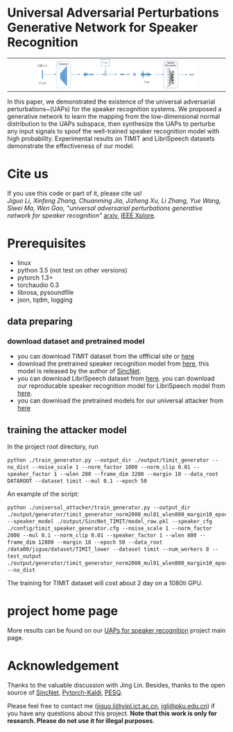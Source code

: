 # Universal Adversarial Perturbations Generative Network for Speaker Recognition

<table width="100%" cellpadding="0" cellspacing="0" border='0'>
 <tr><td align="center">
<img src="./fig/UAP_net.jpg" width="75%" align="canter">
  </td></tr>
</table>
In this paper, we demonstrated the existence of the universal adversarial perturbations~(UAPs) for the speaker recognition systems. We proposed a generative network to learn the mapping from the low-dimensional normal distribution to the UAPs subspace, then synthesize the UAPs to perturbe any input signals to spoof the well-trained speaker recognition model with high probability.
Experimental results on TIMIT and LibriSpeech datasets demonstrate the effectiveness of our model.

# Cite us
If you use this code or part of it, please cite us!  
*Jiguo Li, Xinfeng Zhang, Chuanming Jia, Jizheng Xu, Li Zhang, Yue Wang, Siwei Ma, Wen Gao, "universal adversarial perturbations generative network for speaker recognition"* [arxiv](https://arxiv.org/abs/2004.03428), [IEEE Xplore](https://ieeexplore.ieee.org/document/9102886/).


# Prerequisites
 - linux
 - python 3.5 (not test on other versions)
 - pytorch 1.3+
 - torchaudio 0.3
 - librosa, pysoundfile
 - json, tqdm, logging



## data preparing
### download dataset and pretrained model
 - you can download TIMIT dataset from the offficial site or [here](https://www.kaggle.com/nltkdata/timitcorpus)
 - download the pretrained speaker recognition model from [here](https://bitbucket.org/mravanelli/sincnet_models/), this model is released by the author of [SincNet](https://github.com/mravanelli/SincNet).
 - you can download LibriSpeech dataset from [here](http://www.openslr.org/12). you can download our reproducable speaker recognition model for LibriSpeech model from [here](https://drive.google.com/open?id=1AlFfwBY4Y72dJjVCHYAKCq4rry68qJve).
 - you can download the pretrained models for our universal attacker from [here](https://drive.google.com/open?id=1yfFGXOyHMay9q7-0T7s_y0Vddr8s2fo1)



## training the attacker model
In the project root directory, run
```
python ./train_generator.py --output_dir ./output/timit_generator --no_dist --noise_scale 1 --norm_factor 1000 --norm_clip 0.01 --speaker_factor 1 --wlen 200 --frame_dim 3200 --margin 10 --data_root DATAROOT --dataset timit --mul 0.1 --epoch 50
```
An example of the script:
```
python ./universal_attacker/train_generator.py --output_dir ./output/generator/timit_generator_norm2000_mul01_wlen800_margin10_epoch50_clip001_nolrdecay_fixdmse --speaker_model ./output/SincNet_TIMIT/model_raw.pkl --speaker_cfg ./config/timit_speaker_generator.cfg --noise_scale 1 --norm_factor 2000 --mul 0.1 --norm_clip 0.01 --speaker_factor 1 --wlen 800 --frame_dim 12800 --margin 10 --epoch 50 --data_root /data00/jiguo/dataset/TIMIT_lower --dataset timit --num_workers 8 --test_output ./output/generator/timit_generator_norm2000_mul01_wlen800_margin10_epoch50_clip001_nolrdecay_fixdmse_test --no_dist

```
The training for TIMIT dataset will cost about 2 day on a 1080ti GPU.


# project home page
More results can be found on our [UAPs for speaker recognition](https://smallflyingpig.github.io/UAPs_for_speaker_recognition/main) project main page.

# Acknowledgement
Thanks to the valuable discussion with Jing Lin. Besides, thanks to the open source of [SincNet](https://github.com/mravanelli/SincNet), [Pytorch-Kaldi](https://github.com/mravanelli/pytorch-kaldi), [PESQ](https://github.com/vBaiCai/python-pesq).


Please feel free to contact me (jiguo.li@vipl.ict.ac.cn, jgli@pku.edu.cn) if you have any questions about this project. **Note that this work is only for research. Please do not use it for illegal purposes.**

